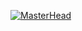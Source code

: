 [![MasterHead](https://images4.alphacoders.com/904/thumb-1920-904601.jpg)](https://github.com/Danieltrue)

